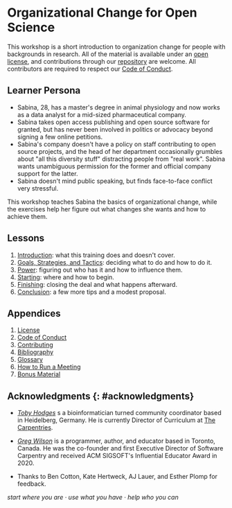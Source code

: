 # Organizational Change for Open Science

This workshop is a short introduction to organization change
for people with backgrounds in research.
All of the material is available under an [open license](./LICENSE.md),
and contributions through our [repository][repo] are welcome.
All contributors are required to respect our [Code of Conduct](./CODE_OF_CONDUCT.md).

## Learner Persona

-   Sabina, 28, has a master's degree in animal physiology
    and now works as a data analyst for a mid-sized pharmaceutical company.
-   Sabina takes open access publishing and open source software for granted,
    but has never been involved in politics or advocacy beyond signing a few online petitions.
-   Sabina's company doesn't have a policy on staff contributing to open source projects,
    and the head of her department occasionally grumbles about "all this diversity stuff" distracting people from "real work".
    Sabina wants unambiguous permission for the former and official company support for the latter.
-   Sabina doesn't mind public speaking,
    but finds face-to-face conflict very stressful.

This workshop teaches Sabina the basics of organizational change,
while the exercises help her figure out what changes she wants
and how to achieve them.

## Lessons

<div id="lessons" markdown="1">

1.  [Introduction](./01_intro/): what this training does and doesn't cover.
1.  [Goals, Strategies, and Tactics](./02_gst/): deciding what to do and how to do it.
1.  [Power](./03_power/): figuring out who has it and how to influence them.
1.  [Starting](./04_start/): where and how to begin.
1.  [Finishing](./05_finish/): closing the deal and what happens afterward.
1.  [Conclusion](./06_finale/): a few more tips and a modest proposal.

</div>

##  Appendices

<div id="appendices" markdown="1">

1.  [License](./LICENSE.md)
1.  [Code of Conduct](./CODE_OF_CONDUCT.md)
1.  [Contributing](./CONTRIBUTING.md)
1.  [Bibliography](./bibliography/)
1.  [Glossary](./glossary/)
1.  [How to Run a Meeting](./meetings/)
1.  [Bonus Material](./bonus/)

</div>

## Acknowledgments {: #acknowledgments}

-   *[Toby Hodges][hodges-toby]* s a bioinformatician turned community coordinator based in Heidelberg, Germany.
    He is currently Director of Curriculum at [The Carpentries][carpentries].

-   *[Greg Wilson][wilson-greg]* is a programmer, author, and educator based in Toronto, Canada.
    He was the co-founder and first Executive Director of Software Carpentry
    and received ACM SIGSOFT's Influential Educator Award in 2020.

-   Thanks to Ben Cotton, Kate Hertweck, AJ Lauer, and Esther Plomp for feedback.

<p class="center">
  <em>
    start where you are
    &middot;
    use what you have
    &middot;
    help who you can
  </em>
</p>

[carpentries]: https://carpentries.org
[repo]: https://github.com/gvwilson/change
[hodges-toby]: https://tbyhdgs.info/
[wilson-greg]: https://third-bit.com/
